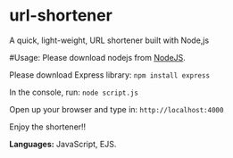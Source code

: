 # url-shortener
A quick, light-weight, URL shortener built with Node,js

#Usage:
Please download nodejs from [NodeJS](https://nodejs.org).

Please download Express library:
``` npm install express ```

In the console, run:
``` node script.js ```

Open up your browser and type in:
``` http://localhost:4000 ```


Enjoy the shortener!!

**Languages:** JavaScript, EJS.
